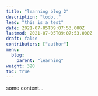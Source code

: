 ```yaml
---
title: "learning blog 2"
description: "todo.."
lead: "this is a test"
date: 2021-07-05T09:07:53.000Z
lastmod: 2021-07-05T09:07:53.000Z
draft: false
contributors: ["author"]
menu:
  blog:
    parent: "learning"
weight: 320
toc: true
---
```


some content...
